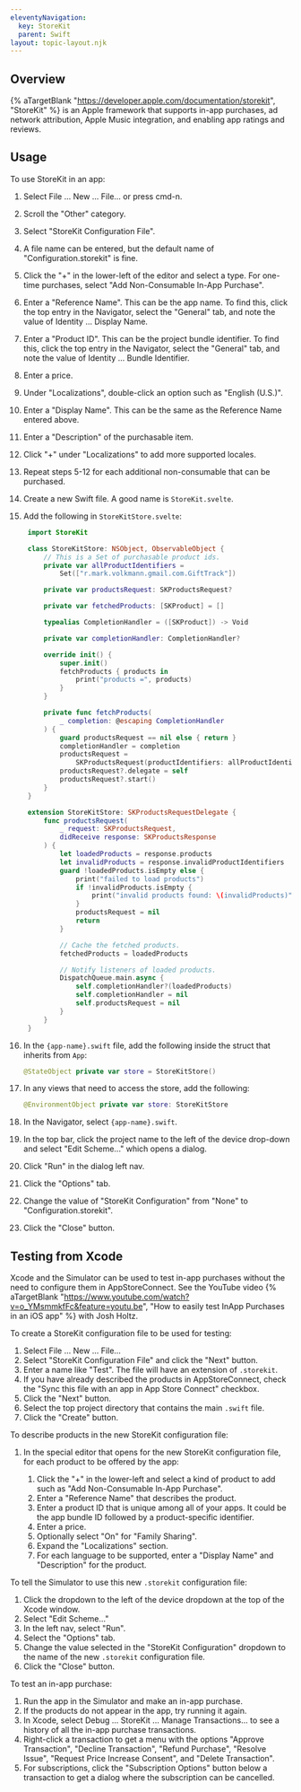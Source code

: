 ```yaml
---
eleventyNavigation:
  key: StoreKit
  parent: Swift
layout: topic-layout.njk
---
```


## Overview

{% aTargetBlank "https://developer.apple.com/documentation/storekit",
"StoreKit" %} is an Apple framework that supports
in-app purchases, ad network attribution, Apple Music integration,
and enabling app ratings and reviews.

## Usage

To use StoreKit in an app:

1. Select File ... New ... File... or press cmd-n.
1. Scroll the "Other" category.
1. Select "StoreKit Configuration File".
1. A file name can be entered, but the default name
   of "Configuration.storekit" is fine.
1. Click the "+" in the lower-left of the editor and select a type.
   For one-time purchases, select "Add Non-Consumable In-App Purchase".
1. Enter a "Reference Name". This can be the app name.
   To find this, click the top entry in the Navigator, select the "General" tab,
   and note the value of Identity ... Display Name.
1. Enter a "Product ID". This can be the project bundle identifier.
   To find this, click the top entry in the Navigator, select the "General" tab,
   and note the value of Identity ... Bundle Identifier.
1. Enter a price.
1. Under "Localizations", double-click an option such as "English (U.S.)".
1. Enter a "Display Name".
   This can be the same as the Reference Name entered above.
1. Enter a "Description" of the purchasable item.
1. Click "+" under "Localizations" to add more supported locales.
1. Repeat steps 5-12 for each additional non-consumable that can be purchased.
1. Create a new Swift file. A good name is `StoreKit.svelte`.
1. Add the following in `StoreKitStore.svelte`:

   ```swift
    import StoreKit

    class StoreKitStore: NSObject, ObservableObject {
        // This is a Set of purchasable product ids.
        private var allProductIdentifiers =
            Set(["r.mark.volkmann.gmail.com.GiftTrack"])

        private var productsRequest: SKProductsRequest?

        private var fetchedProducts: [SKProduct] = []

        typealias CompletionHandler = ([SKProduct]) -> Void

        private var completionHandler: CompletionHandler?

        override init() {
            super.init()
            fetchProducts { products in
                print("products =", products)
            }
        }

        private func fetchProducts(
            _ completion: @escaping CompletionHandler
        ) {
            guard productsRequest == nil else { return }
            completionHandler = completion
            productsRequest =
                SKProductsRequest(productIdentifiers: allProductIdentifiers)
            productsRequest?.delegate = self
            productsRequest?.start()
        }
    }

    extension StoreKitStore: SKProductsRequestDelegate {
        func productsRequest(
            _ request: SKProductsRequest,
            didReceive response: SKProductsResponse
        ) {
            let loadedProducts = response.products
            let invalidProducts = response.invalidProductIdentifiers
            guard !loadedProducts.isEmpty else {
                print("failed to load products")
                if !invalidProducts.isEmpty {
                    print("invalid products found: \(invalidProducts)")
                }
                productsRequest = nil
                return
            }

            // Cache the fetched products.
            fetchedProducts = loadedProducts

            // Notify listeners of loaded products.
            DispatchQueue.main.async {
                self.completionHandler?(loadedProducts)
                self.completionHandler = nil
                self.productsRequest = nil
            }
        }
    }
   ```

1. In the `{app-name}.swift` file, add the following
   inside the struct that inherits from `App`:

   ```swift
   @StateObject private var store = StoreKitStore()
   ```

1. In any views that need to access the store, add the following:

   ```swift
   @EnvironmentObject private var store: StoreKitStore
   ```

1. In the Navigator, select `{app-name}.swift`.
1. In the top bar, click the project name to the left of the device drop-down
   and select "Edit Scheme..." which opens a dialog.
1. Click "Run" in the dialog left nav.
1. Click the "Options" tab.
1. Change the value of "StoreKit Configuration"
   from "None" to "Configuration.storekit".
1. Click the "Close" button.

## Testing from Xcode

Xcode and the Simulator can be used to test in-app purchases
without the need to configure them in AppStoreConnect.
See the YouTube video {% aTargetBlank
"https://www.youtube.com/watch?v=o_YMsmmkfFc&feature=youtu.be",
"How to easily test InApp Purchases in an iOS app" %} with Josh Holtz.

To create a StoreKit configuration file to be used for testing:

1. Select File ... New ... File...
1. Select "StoreKit Configuration File" and click the "Next" button.
1. Enter a name like "Test". The file will have an extension of `.storekit`.
1. If you have already described the products in AppStoreConnect,
   check the "Sync this file with an app in App Store Connect" checkbox.
1. Click the "Next" button.
1. Select the top project directory that contains the main `.swift` file.
1. Click the "Create" button.

To describe products in the new StoreKit configuration file:

1. In the special editor that opens for the new StoreKit configuration file,
   for each product to be offered by the app:

   1. Click the "+" in the lower-left and select a kind of product to add
      such as "Add Non-Consumable In-App Purchase".
   1. Enter a "Reference Name" that describes the product.
   1. Enter a product ID that is unique among all of your apps.
      It could be the app bundle ID followed by a product-specific identifier.
   1. Enter a price.
   1. Optionally select "On" for "Family Sharing".
   1. Expand the "Localizations" section.
   1. For each language to be supported,
      enter a "Display Name" and "Description" for the product.

To tell the Simulator to use this new `.storekit` configuration file:

1. Click the dropdown to the left of the device dropdown
   at the top of the Xcode window.
1. Select "Edit Scheme..."
1. In the left nav, select "Run".
1. Select the "Options" tab.
1. Change the value selected in the "StoreKit Configuration" dropdown
   to the name of the new `.storekit` configuration file.
1. Click the "Close" button.

To test an in-app purchase:

1. Run the app in the Simulator and make an in-app purchase.
1. If the products do not appear in the app, try running it again.
1. In Xcode, select Debug ... StoreKit ... Manage Transactions...
   to see a history of all the in-app purchase transactions.
1. Right-click a transaction to get a menu with the options
   "Approve Transaction", "Decline Transaction", "Refund Purchase",
   "Resolve Issue", "Request Price Increase Consent",
   and "Delete Transaction".
1. For subscriptions,
   click the "Subscription Options" button below a transaction
   to get a dialog where the subscription can be cancelled.
